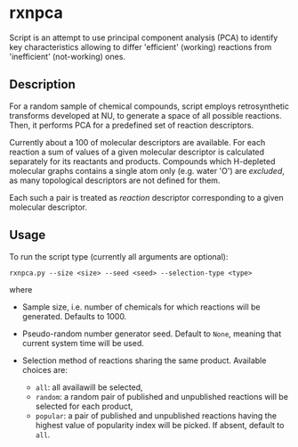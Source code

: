 # rxnpca

Script is an attempt to use principal component analysis (PCA) to identify key
characteristics allowing to differ 'efficient' (working) reactions from
'inefficient' (not-working) ones.


## Description

For a random sample of chemical compounds, script employs retrosynthetic
transforms developed at NU, to generate a space of all possible reactions. 
Then, it performs PCA for a predefined set of reaction descriptors.

Currently about a 100 of molecular descriptors are available. For each
reaction a sum of values of a given molecular descriptor is calculated
separately for its reactants and products. Compounds which H-depleted molecular
graphs contains a single atom only (e.g. water 'O') are *excluded*, as many
topological descriptors are not defined for them.


Each such a pair is treated as *reaction* descriptor corresponding to a given molecular descriptor.


## Usage

To run the script type (currently all arguments are optional):

    rxnpca.py --size <size> --seed <seed> --selection-type <type>

where

+	**<size>**

	Sample size, i.e. number of chemicals for which reactions will be
	generated. Defaults to 1000.

+	**<seed>**

	Pseudo-random number generator seed. Default to `None`, meaning that
	current system time will be used.

+	**<type>**

	Selection method of reactions sharing the same product. Available
	choices are:
	-	`all`: all availawill be selected,
	-	`random`: a random pair of published and unpublished reactions will
		be selected for each product,
	-	`popular`: a  pair of published and unpublished reactions having the
	  	highest value of popularity index will be picked.
	If absent, default to `all`.

